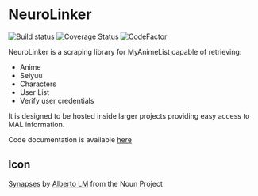 # NeuroLinker
 
[![Build status](https://ci.appveyor.com/api/projects/status/9b4g7lh6w7pxw03d/branch/master?svg=true)](https://ci.appveyor.com/project/DeadlyEmbrace/neurolinker/branch/master)
[![Coverage Status](https://coveralls.io/repos/github/NinetailLabs/NeuroLinker/badge.svg?branch=master)](https://coveralls.io/github/NinetailLabs/NeuroLinker?branch=master)
[![CodeFactor](https://www.codefactor.io/repository/github/ninetaillabs/neurolinker/badge)](https://www.codefactor.io/repository/github/ninetaillabs/neurolinker)

NeuroLinker is a scraping library for MyAnimeList capable of retrieving:
- Anime
- Seiyuu
- Characters
- User List
- Verify user credentials

It is designed to be hosted inside larger projects providing easy access to MAL information.

Code documentation is available [here](https://ninetaillabs.github.io/NeuroLinker/index.html)

## Icon
[Synapses](https://thenounproject.com/term/synapses/892443/) by [Alberto LM](https://thenounproject.com/albertoLM/) from the Noun Project